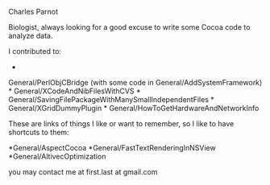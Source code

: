 

Charles Parnot

Biologist, always looking for a good excuse to write some Cocoa code to analyze data.

I contributed to:

*
General/PerlObjCBridge (with some code in General/AddSystemFramework)
*
General/XCodeAndNibFilesWithCVS
*
General/SavingFilePackageWithManySmallIndependentFiles
*
General/XGridDummyPlugin
*
General/HowToGetHardwareAndNetworkInfo


These are links of things I like or want to remember, so I like to have shortcuts to them:

*General/AspectCocoa
*General/FastTextRenderingInNSView
*General/AltivecOptimization


you may contact me at first.last at gmail.com